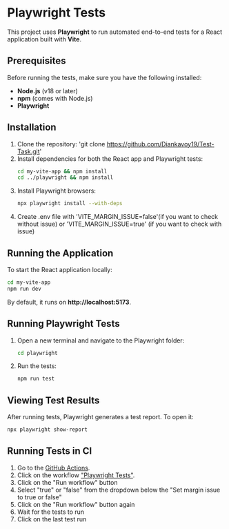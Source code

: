 # Playwright Tests  

This project uses **Playwright** to run automated end-to-end tests for a React application built with **Vite**.  

## Prerequisites  

Before running the tests, make sure you have the following installed:  

- **Node.js** (v18 or later)  
- **npm** (comes with Node.js)  
- **Playwright**  

## Installation  

1. Clone the repository:  'git clone https://github.com/Diankavoy19/Test-Task.git'
2. Install dependencies for both the React app and Playwright tests:  
   ```sh
   cd my-vite-app && npm install
   cd ../playwright && npm install
   ```
3. Install Playwright browsers:  
   ```sh
   npx playwright install --with-deps
   ```
4. Create .env file with 'VITE_MARGIN_ISSUE=false'(if you want to check without issue) or 'VITE_MARGIN_ISSUE=true' (if you want to check with issue)

## Running the Application  

To start the React application locally:  

```sh
cd my-vite-app
npm run dev
```

By default, it runs on **http://localhost:5173**.

## Running Playwright Tests  

1. Open a new terminal and navigate to the Playwright folder:  
   ```sh
   cd playwright
   ```

2. Run the tests:  
   ```sh
   npm run test
   ```
## Viewing Test Results  

After running tests, Playwright generates a test report. To open it:  

```sh
npx playwright show-report
```
## Running Tests in CI  
1. Go to the [GitHub Actions](https://github.com/Diankavoy19/Test-Task/actions).
2. Click on the workflow ["Playwright Tests"](https://github.com/Diankavoy19/Test-Task/actions/workflows/test.yml).
3. Click on the "Run workflow" button
4. Select "true" or "false" from the dropdown below the "Set margin issue to true or false"
4. Click on the "Run workflow" button again
5. Wait for the tests to run
6. Click on the last test run
